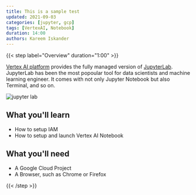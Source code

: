```yaml
---
title: This is a sample test
updated: 2021-09-03
categories: [jupyter, gcp]
tags: [VertexAI, Notebook]
duration: 14:00
authors: Kareem Iskander
---
```


{{< step label="Overview" duration="1:00" >}}

[Vertex AI platform](https://cloud.google.com/vertex-ai) provides the fully managed version of [JupyterLab](https://jupyter.org/). JupyterLab has been the most popoular tool for data scientists and machine learning engineer. It comes with not only Jupyter Notebook but also Terminal, and so on.

![jupyter lab](https://jupyter.org/assets/labpreview.png)

## **What you'll learn**
- How to setup IAM
- How to setup and launch Vertex AI Notebook

## **What you'll need**
- A Google Cloud Project
- A Browser, such as Chrome or Firefox

{{< /step >}}